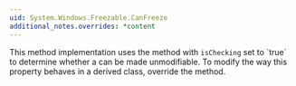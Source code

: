 ```yaml
---
uid: System.Windows.Freezable.CanFreeze
additional_notes.overrides: *content
---
```


<p>This method implementation uses the <xref href="System.Windows.Freezable.FreezeCore(System.Boolean)"></xref> method with <code>isChecking</code> set to `true` to determine whether a <xref href="System.Windows.Freezable"></xref> can be made unmodifiable. To modify the way this property behaves in a derived class, override the <xref href="System.Windows.Freezable.FreezeCore(System.Boolean)"></xref> method.</p>


